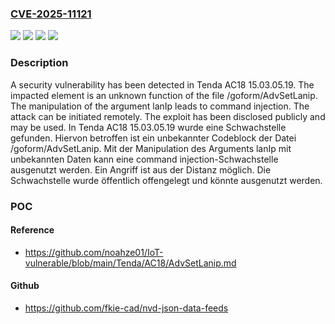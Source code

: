 ### [CVE-2025-11121](https://cve.mitre.org/cgi-bin/cvename.cgi?name=CVE-2025-11121)
![](https://img.shields.io/static/v1?label=Product&message=AC18&color=blue)
![](https://img.shields.io/static/v1?label=Version&message=15.03.05.19%20&color=brightgreen)
![](https://img.shields.io/static/v1?label=Vulnerability&message=Command%20Injection&color=brightgreen)
![](https://img.shields.io/static/v1?label=Vulnerability&message=Injection&color=brightgreen)

### Description

A security vulnerability has been detected in Tenda AC18 15.03.05.19. The impacted element is an unknown function of the file /goform/AdvSetLanip. The manipulation of the argument lanIp leads to command injection. The attack can be initiated remotely. The exploit has been disclosed publicly and may be used.
In Tenda AC18 15.03.05.19 wurde eine Schwachstelle gefunden. Hiervon betroffen ist ein unbekannter Codeblock der Datei /goform/AdvSetLanip. Mit der Manipulation des Arguments lanIp mit unbekannten Daten kann eine command injection-Schwachstelle ausgenutzt werden. Ein Angriff ist aus der Distanz möglich. Die Schwachstelle wurde öffentlich offengelegt und könnte ausgenutzt werden.

### POC

#### Reference
- https://github.com/noahze01/IoT-vulnerable/blob/main/Tenda/AC18/AdvSetLanip.md

#### Github
- https://github.com/fkie-cad/nvd-json-data-feeds

